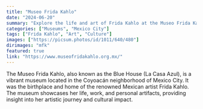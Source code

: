 ```yaml
---
title: "Museo Frida Kahlo"
date: "2024-06-20"
summary: "Explore the life and art of Frida Kahlo at the Museo Frida Kahlo in Mexico City."
categories: ["Museums", "Mexico City"]
tags: ["Frida Kahlo", "Art", "Culture"]
images: ["https://picsum.photos/id/1011/640/480"]
dirimages: "mfk"
featured: true
link: "https://www.museofridakahlo.org.mx/"
---
```


The Museo Frida Kahlo, also known as the Blue House (La Casa Azul), is a vibrant
museum located in the Coyoacán neighborhood of Mexico City. It was the birthplace
and home of the renowned Mexican artist Frida Kahlo. The museum showcases her life,
work, and personal artifacts, providing insight into her artistic journey and
cultural impact.

